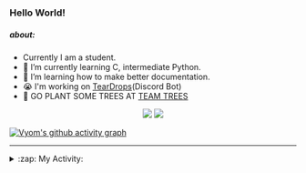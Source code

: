 ### Hello World!

##### about:
- Currently I am a student.
- 🌱 I’m currently learning C, intermediate Python.
- 🌱 I’m learning how to make better documentation.
- 😭 I'm working on [TearDrops](https://github.com/Vyvy-vi/TearDrops)(Discord Bot)
- 🌱 GO PLANT SOME TREES AT [TEAM TREES](https://teamtrees.org/)

<p align="center">
  <a href="https://twitter.com/Vyvy_viM"><img target="_blank" src="https://img.shields.io/badge/twitter%20@Vyvy_viM-0D95E8?style=for-the-badge&logo=twitter&logoColor=white"/></a> 
  <a href="https://vyvy-vi.github.io/portfolio"><img target="_blank" src="https://img.shields.io/badge/-I%27m_craving_for_open_source-green?style=for-the-badge&logo=github&logoColor=black"/></a> 
</p>

[![Vyom's github activity graph](https://activity-graph.herokuapp.com/graph?username=Vyvy-vi)](https://github.com/ashutosh00710/github-readme-activity-graph)

---
<details>
  <summary>:zap: My Activity:</summary>
  
<!--START_SECTION:waka-->
**I'm a Night 🦉** 

```text
🌞 Morning    29 commits     █░░░░░░░░░░░░░░░░░░░░░░░░   4.96% 
🌆 Daytime    115 commits    █████░░░░░░░░░░░░░░░░░░░░   19.66% 
🌃 Evening    231 commits    █████████░░░░░░░░░░░░░░░░   39.49% 
🌙 Night      210 commits    █████████░░░░░░░░░░░░░░░░   35.9%

```
📅 **I'm Most Productive on Sunday** 

```text
Monday       68 commits     ███░░░░░░░░░░░░░░░░░░░░░░   11.62% 
Tuesday      91 commits     ████░░░░░░░░░░░░░░░░░░░░░   15.56% 
Wednesday    87 commits     ███░░░░░░░░░░░░░░░░░░░░░░   14.87% 
Thursday     81 commits     ███░░░░░░░░░░░░░░░░░░░░░░   13.85% 
Friday       42 commits     █░░░░░░░░░░░░░░░░░░░░░░░░   7.18% 
Saturday     75 commits     ███░░░░░░░░░░░░░░░░░░░░░░   12.82% 
Sunday       141 commits    ██████░░░░░░░░░░░░░░░░░░░   24.1%

```


📊 **This Week I Spent My Time On** 

```text
🔥 Editors: 
Vim                      5 hrs 51 mins       █████████████████████████   100.0%

🐱‍💻 Projects: 
crypto-price-bot         1 hr 37 mins        ███████░░░░░░░░░░░░░░░░░░   27.75% 
TEC-Discord-Automation   45 mins             ███░░░░░░░░░░░░░░░░░░░░░░   12.9% 
Shepherd-bot             43 mins             ███░░░░░░░░░░░░░░░░░░░░░░   12.33% 
awesome-quincy-larson-ema37 mins             ██░░░░░░░░░░░░░░░░░░░░░░░   10.72% 
assistant-bee            37 mins             ██░░░░░░░░░░░░░░░░░░░░░░░   10.6%

```


 Last Updated on 23/07/2021
<!--END_SECTION:waka-->
</details>
